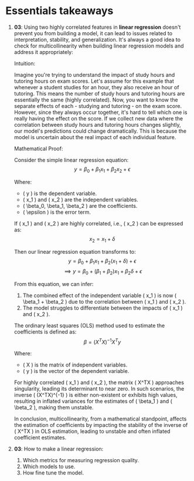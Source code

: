 # Essentials takeaways

1. **03**: Using two highly correlated features in **linear regression** doesn't prevent you from building a model, it can lead to issues related to interpretation, stability, and generalization. It's always a good idea to check for multicollinearity when building linear regression models and address it appropriately:

    Intuition:
    
    Imagine you're trying to understand the impact of study hours and tutoring hours on exam scores. Let's assume for this example that whenever a student studies for an hour, they also receive an hour of tutoring. This means the number of study hours and tutoring hours are essentially the same (highly correlated).
    Now, you want to know the separate effects of each - studying and tutoring - on the exam score. However, since they always occur together, it's hard to tell which one is really having the effect on the score. If we collect new data where the correlation between study hours and tutoring hours changes slightly, our model's predictions could change dramatically. This is because the model is uncertain about the real impact of each individual feature.

    Mathematical Proof: 

    Consider the simple linear regression equation:
    $$ y = \beta_0 + \beta_1x_1 + \beta_2x_2 + \epsilon $$

    Where:
    - \( y \) is the dependent variable.
    - \( x_1 \) and \( x_2 \) are the independent variables.
    - \( \beta_0, \beta_1, \beta_2 \) are the coefficients.
    - \( \epsilon \) is the error term.

    If \( x_1 \) and \( x_2 \) are highly correlated, i.e., \( x_2 \) can be expressed as:
    $$ x_2 = x_1 + \delta $$

    Then our linear regression equation transforms to:
    $$ y = \beta_0 + \beta_1x_1 + \beta_2(x_1 + \delta) + \epsilon $$
    $$ \implies y = \beta_0 + (\beta_1 + \beta_2)x_1 + \beta_2\delta + \epsilon $$

    From this equation, we can infer:
    1. The combined effect of the independent variable \( x_1 \) is now \( \beta_1 + \beta_2 \) due to the correlation between \( x_1 \) and \( x_2 \).
    2. The model struggles to differentiate between the impacts of \( x_1 \) and \( x_2 \).

    The ordinary least squares (OLS) method used to estimate the coefficients is defined as:
    $$ \beta = (X^TX)^{-1}X^Ty $$

    Where:
    - \( X \) is the matrix of independent variables.
    - \( y \) is the vector of the dependent variable.

    For highly correlated \( x_1 \) and \( x_2 \), the matrix \( X^TX \) approaches singularity, leading its determinant to near zero. In such scenarios, the inverse \( (X^TX)^{-1} \) is either non-existent or exhibits high values, resulting in inflated variances for the estimates of \( \beta_1 \) and \( \beta_2 \), making them unstable.

    In conclusion, multicollinearity, from a mathematical standpoint, affects the estimation of coefficients by impacting the stability of the inverse of \( X^TX \) in OLS estimation, leading to unstable and often inflated coefficient estimates.

2. **03**: How to make a linear regression:
    1. Which metrics for measuring regression quality.
    2. Which models to use.
    3. How fine tune the model.
